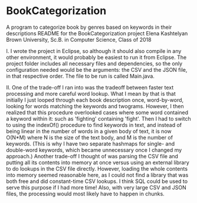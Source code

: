 # BookCategorization
A program to categorize book by genres based on keywords in their descriptions
README for the BookCategorization project
Elena Kashtelyan
Brown University, Sc.B. in Computer Science, Class of 2018

I. I wrote the project in Eclipse, so although it should also compile in any other environment, it would probably be easiest to run it from Eclipse. The project folder includes all necessary files and dependencies, so the only configuration needed would be the arguments: the CSV and the JSON file, in that respective order. The file to be run is called Main.java.

II. One of the trade-off I ran into was the tradeoff between faster text processing and more careful word lookup. What I mean by that is that initially I just looped through each book description once, word-by-word, looking for words matching the keywords and twograms. However, I then realized that this procedure overlooked cases where some word contained a keyword within it: such as 'fighting' containing 'fight'. Then I had to switch to using the indexOf() procedure to find keywords in text, and instead of being linear in the number of words in a given body of text, it is now O(N*M) where N is the size of the text body, and M is the number of keywords. (This is why I have two separate hashmaps for single- and double-word keywords, which became unnecessary once I changed my approach.)
Another trade-off I thought of was parsing the CSV file and putting all its contents into memory at once versus using an external library to do lookups in the CSV file directly. However, loading the whole contents into memory seemed reasonable here, as I could not find a library that was both free and did constant-time CSV lookups. I think SQL could be used to serve this purpose if I had more time! Also, with very large CSV and JSON files, the processing would most likely have to happen in chunks.

